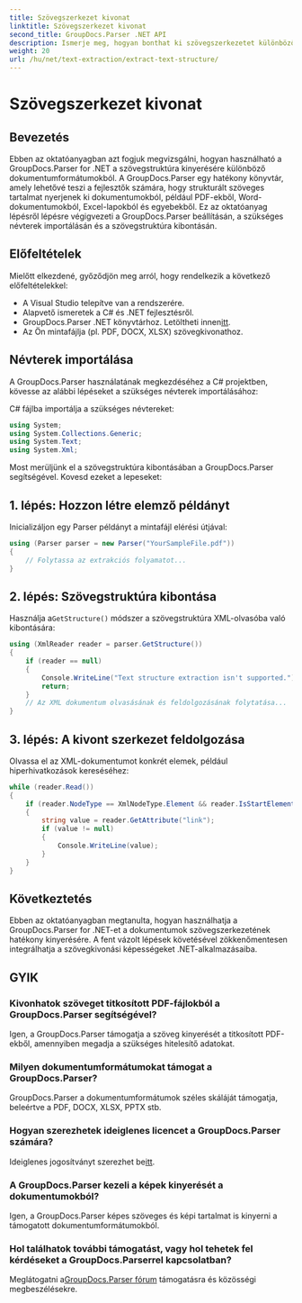 ```yaml
---
title: Szövegszerkezet kivonat
linktitle: Szövegszerkezet kivonat
second_title: GroupDocs.Parser .NET API
description: Ismerje meg, hogyan bonthat ki szövegszerkezetet különböző dokumentumformátumokból a GroupDocs.Parser for .NET segítségével. Lépésről lépésre bemutató oktatóprogram kódpéldákkal.
weight: 20
url: /hu/net/text-extraction/extract-text-structure/
---
```


# Szövegszerkezet kivonat

## Bevezetés
Ebben az oktatóanyagban azt fogjuk megvizsgálni, hogyan használható a GroupDocs.Parser for .NET a szövegstruktúra kinyerésére különböző dokumentumformátumokból. A GroupDocs.Parser egy hatékony könyvtár, amely lehetővé teszi a fejlesztők számára, hogy strukturált szöveges tartalmat nyerjenek ki dokumentumokból, például PDF-ekből, Word-dokumentumokból, Excel-lapokból és egyebekből. Ez az oktatóanyag lépésről lépésre végigvezeti a GroupDocs.Parser beállításán, a szükséges névterek importálásán és a szövegstruktúra kibontásán.
## Előfeltételek
Mielőtt elkezdené, győződjön meg arról, hogy rendelkezik a következő előfeltételekkel:
- A Visual Studio telepítve van a rendszerére.
- Alapvető ismeretek a C# és .NET fejlesztésről.
-  GroupDocs.Parser .NET könyvtárhoz. Letöltheti innen[itt](https://releases.groupdocs.com/parser/net/).
- Az Ön mintafájlja (pl. PDF, DOCX, XLSX) szövegkivonathoz.
## Névterek importálása
A GroupDocs.Parser használatának megkezdéséhez a C# projektben, kövesse az alábbi lépéseket a szükséges névterek importálásához:

C# fájlba importálja a szükséges névtereket:
```csharp
using System;
using System.Collections.Generic;
using System.Text;
using System.Xml;
```
Most merüljünk el a szövegstruktúra kibontásában a GroupDocs.Parser segítségével. Kovesd ezeket a lepeseket:
## 1. lépés: Hozzon létre elemző példányt
Inicializáljon egy Parser példányt a mintafájl elérési útjával:
```csharp
using (Parser parser = new Parser("YourSampleFile.pdf"))
{
    // Folytassa az extrakciós folyamatot...
}
```
## 2. lépés: Szövegstruktúra kibontása
 Használja a`GetStructure()` módszer a szövegstruktúra XML-olvasóba való kibontására:
```csharp
using (XmlReader reader = parser.GetStructure())
{
    if (reader == null)
    {
        Console.WriteLine("Text structure extraction isn't supported.");
        return;
    }
    // Az XML dokumentum olvasásának és feldolgozásának folytatása...
}
```
## 3. lépés: A kivont szerkezet feldolgozása
Olvassa el az XML-dokumentumot konkrét elemek, például hiperhivatkozások kereséséhez:
```csharp
while (reader.Read())
{
    if (reader.NodeType == XmlNodeType.Element && reader.IsStartElement() && reader.Name.ToLowerInvariant() == "hyperlink")
    {
        string value = reader.GetAttribute("link");
        if (value != null)
        {
            Console.WriteLine(value);
        }
    }
}
```
## Következtetés
Ebben az oktatóanyagban megtanulta, hogyan használhatja a GroupDocs.Parser for .NET-et a dokumentumok szövegszerkezetének hatékony kinyerésére. A fent vázolt lépések követésével zökkenőmentesen integrálhatja a szövegkivonási képességeket .NET-alkalmazásaiba.

## GYIK
### Kivonhatok szöveget titkosított PDF-fájlokból a GroupDocs.Parser segítségével?
Igen, a GroupDocs.Parser támogatja a szöveg kinyerését a titkosított PDF-ekből, amennyiben megadja a szükséges hitelesítő adatokat.
### Milyen dokumentumformátumokat támogat a GroupDocs.Parser?
GroupDocs.Parser a dokumentumformátumok széles skáláját támogatja, beleértve a PDF, DOCX, XLSX, PPTX stb.
### Hogyan szerezhetek ideiglenes licencet a GroupDocs.Parser számára?
 Ideiglenes jogosítványt szerezhet be[itt](https://purchase.groupdocs.com/temporary-license/).
### A GroupDocs.Parser kezeli a képek kinyerését a dokumentumokból?
Igen, a GroupDocs.Parser képes szöveges és képi tartalmat is kinyerni a támogatott dokumentumformátumokból.
### Hol találhatok további támogatást, vagy hol tehetek fel kérdéseket a GroupDocs.Parserrel kapcsolatban?
 Meglátogatni a[GroupDocs.Parser fórum](https://forum.groupdocs.com/c/parser/17) támogatásra és közösségi megbeszélésekre.